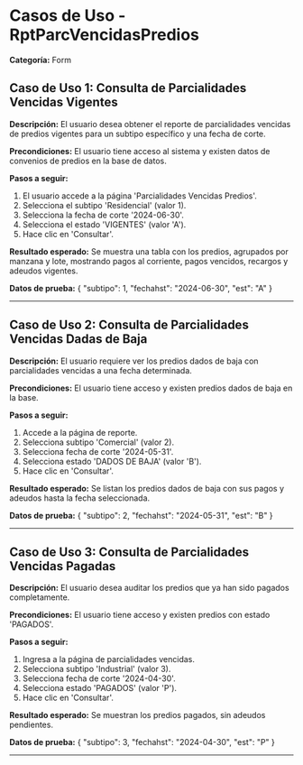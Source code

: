 # Casos de Uso - RptParcVencidasPredios

**Categoría:** Form

## Caso de Uso 1: Consulta de Parcialidades Vencidas Vigentes

**Descripción:** El usuario desea obtener el reporte de parcialidades vencidas de predios vigentes para un subtipo específico y una fecha de corte.

**Precondiciones:**
El usuario tiene acceso al sistema y existen datos de convenios de predios en la base de datos.

**Pasos a seguir:**
1. El usuario accede a la página 'Parcialidades Vencidas Predios'.
2. Selecciona el subtipo 'Residencial' (valor 1).
3. Selecciona la fecha de corte '2024-06-30'.
4. Selecciona el estado 'VIGENTES' (valor 'A').
5. Hace clic en 'Consultar'.

**Resultado esperado:**
Se muestra una tabla con los predios, agrupados por manzana y lote, mostrando pagos al corriente, pagos vencidos, recargos y adeudos vigentes.

**Datos de prueba:**
{ "subtipo": 1, "fechahst": "2024-06-30", "est": "A" }

---

## Caso de Uso 2: Consulta de Parcialidades Vencidas Dadas de Baja

**Descripción:** El usuario requiere ver los predios dados de baja con parcialidades vencidas a una fecha determinada.

**Precondiciones:**
El usuario tiene acceso y existen predios dados de baja en la base.

**Pasos a seguir:**
1. Accede a la página de reporte.
2. Selecciona subtipo 'Comercial' (valor 2).
3. Selecciona fecha de corte '2024-05-31'.
4. Selecciona estado 'DADOS DE BAJA' (valor 'B').
5. Hace clic en 'Consultar'.

**Resultado esperado:**
Se listan los predios dados de baja con sus pagos y adeudos hasta la fecha seleccionada.

**Datos de prueba:**
{ "subtipo": 2, "fechahst": "2024-05-31", "est": "B" }

---

## Caso de Uso 3: Consulta de Parcialidades Vencidas Pagadas

**Descripción:** El usuario desea auditar los predios que ya han sido pagados completamente.

**Precondiciones:**
El usuario tiene acceso y existen predios con estado 'PAGADOS'.

**Pasos a seguir:**
1. Ingresa a la página de parcialidades vencidas.
2. Selecciona subtipo 'Industrial' (valor 3).
3. Selecciona fecha de corte '2024-04-30'.
4. Selecciona estado 'PAGADOS' (valor 'P').
5. Hace clic en 'Consultar'.

**Resultado esperado:**
Se muestran los predios pagados, sin adeudos pendientes.

**Datos de prueba:**
{ "subtipo": 3, "fechahst": "2024-04-30", "est": "P" }

---


